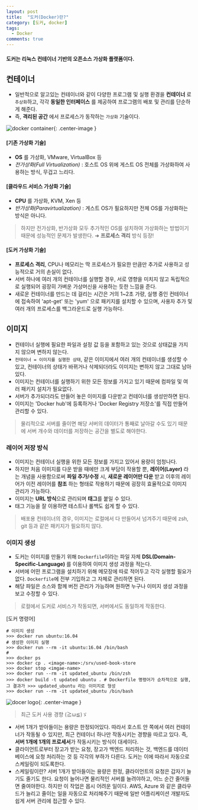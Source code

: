 ```yaml
---
layout: post
title:  "도커(Docker)란?"
category: [도커, docker]
tags:
  - Docker
comments: true
---
```


#### 도커는 리눅스 컨테이너 기반의 오픈소스 가상화 플랫폼이다.

## 컨테이너
- 일반적으로 알고있는 컨테이너와 같이 다양한 프로그램 및 실행 환경을 **컨테이너** 로 `추상화`하고, 각각 **동일한 인터페이스** 를 제공하여 프로그램의 배포 및 관리를 단순하게 해준다.
- 즉, **격리된 공간** 에서 프로세스가 동작하는 `가상화` 기술이다.

![docker container]({{site.url}}/assets/docker-works.png){: .center-image }

#### [기존 가상화 기술]
- **OS** 를 가상화, VMware, VirtualBox 등
- *전가상화(Full Virtualization)* : 호스트 OS 위에 게스트 OS 전체를 가상화하여 사용하는 방식, 무겁고 느리다.

#### [클라우드 서비스 가상화 기술]
- **CPU** 를 가상화, KVM, Xen 등
- *반가상화(Paravirtualization)* : 게스트 OS가 필요하지만 전체 OS를 가상화하는 방식은 아니다.

> 하지만 전가상화, 반가상화 모두 추가적인 OS를 설치하여 가상화하는 방법이기 때문에 성능적인 문제가 발생한다. ➜ **프로세스 격리** 방식 등장!

#### [도커 가상화 기술]
- **프로세스 격리**, CPU나 메모리는 딱 프로세스가 필요한 만큼만 추가로 사용하고 성능적으로 거의 손실이 없다.
- 서버 하나에 여러 개의 컨테이너를 실행할 경우, 서로 영향을 미치지 않고 독립적으로 실행되어 굉장히 가벼운 가상머신을 사용하는 듯한 느낌을 준다.
- 새로운 컨테이너를 만드는 데 걸리는 시간은 거의 1~2초 가량, 실행 중인 컨테이너에 접속하여 'apt-get' 또는 'yum' 으로 패키지를 설치할 수 있으며, 사용자 추가 및 여러 개의 프로세스를 백그라운드로 실행 가능하다.

## 이미지
- 컨테이너 실행에 필요한 파일과 설정 값 등을 포함하고 있는 것으로 상태값을 가지지 않으며 변하지 않는다.
- `컨테이너 = 이미지를 실행한 상태`, 같은 이미지에서 여러 개의 컨테이너를 생성할 수 있고, 컨테이너의 상태가 바뀌거나 삭제되더라도 이미지는 변하지 않고 그대로 남아있다.
- 이미지는 컨테이너를 실행하기 위한 모든 정보를 가지고 있기 때문에 컴파일 및 여러 패키지 설치가 필요없다.
- 서버가 추가되더라도 만들어 놓은 이미지를 다운받고 컨테이너를 생성만하면 된다.
- 이미지는 'Docker hub'에 등록하거나 'Docker Registry 저장소'를 직접 만들어 관리할 수 있다.

> 물리적으로 서버를 줄이면 해당 서버의 데이터가 통째로 날아갈 수도 있기 때문에 서버 개수와 데이터를 저장하는 공간을 별도로 해야한다.  

### 레이어 저장 방식
- 이미지는 컨테이너 실행을 위한 모든 정보를 가지고 있어서 용량이 엄청나다.
- 하지만 처음 이미지를 다운 받을 때에만 크게 부담이 작용할 뿐, **레이어(Layer)** 라는 개념을 사용함으로써 **파일 추가/수정** 시,  **새로운 레이어만 다운** 받고 이후의 레이어가 이전 레이어를 **참조** 하는 형태로 작용하기 때문에 굉장히 효율적으로 이미지 관리가 가능하다.
- 이미지는 **URL 방식**으로 관리되며 **태그**를 붙일 수 있다.
- 태그 기능을 잘 이용하면 테스트나 롤백도 쉽게 할 수 있다.

> 배포용 컨테이너의 경우, 이미지는 로컬에서 다 만들어서 넘겨주기  때문에 zsh, git 등과 같은 패키지가 필요하지 않다.

### 이미지 생성
- 도커는 이미지를 만들기 위해 `Dockerfile`이라는 파일 자체 **DSL(Domain-Specific-Language)** 를 이용하여 이미지 생성 과정을 적는다.
- 서버에 어떤 프로그램을 설치하기 위해 메모장에 따로 적어두고 각각 실행할 필요가 없다. `Dockerfile`에 전부 기입하고 그 자체로 관리하면 된다.
- 해당 파일은 소스와 함께 버전 관리가 가능하며 원하면 누구나 이미지 생성 과정을 보고 수정할 수 있다.

> 로컬에서 도커로 서비스가 작동되면, 서버에서도 동일하게 작동한다.

[도커 명령어]

```
# 이미지 생성
>>> docker run ubuntu:16.04
# 생성한 이미지 실행
>>> docker run --rm -it ubuntu:16.04 /bin/bash
#
>>> docker ps
>>> docker cp . <image-name>:/srv/used-book-store
>>> docker stop <imgae-name>
>>> docker run --rm -it updated_ubuntu /bin/zsh
>>> docker build -t updated ubuntu . # Dockerfile 명령어가 순차적으로 실행, 그 결과가 >>> updated_ubuntu 라는 이미지로 형성
>>> docker run --rm -it updated_ubuntu /bin/bash
```

![docer logo]({{site.url}}/assets/docker-logo.png){: .center-image }

> 최근 도커 사용 경향 (≧ω≦)ゞ <br>
- 서버 1개가 받아들이는 용량은 한정되어있다. 따라서 호스트 안 쪽에서 여러 컨테이너가 작동될 수 있지만, 최근 컨테이너 하나만 작동시키는 경향을 따르고 있다. 즉, **서버 1개에 1개의 프로세서**가 작동시키는 방식이 대세이다. <br>
- 클라이언트로부터 장고가 받는 요청, 장고가 백엔드 처리하는 것, 백엔드를 데이터베이스에 요청 처리하는 것 등 각각의 부하가 다른다. 도커는 이에 따라서 자동으로 스케일링이 되도록한다. <br>
- 스케일링이란? 서버 1개가 받아들이는 용량은 한정, 클라이언트의 요청은 갑자기 늘기도 줄기도 한다. 요청이 늘어나면 물리적인 서버를 늘려야하고, 어느 순간 줄어들면 줄여야한다. 하지만 이 작업은 몹시 어려운 일이다. AWS, Azure 와 같은 클라우드가 늘리고 줄이는 일을 자동으로 처리해주기 때문에 일반 어플리케이션 개발자도 쉽게 서버 관리에 접근할 수 있다.
